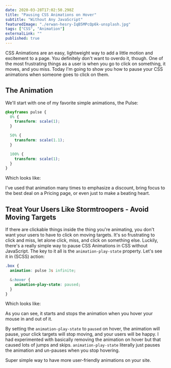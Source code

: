 ```yaml
---
date: 2020-03-28T17:02:50.298Z
title: "Pausing CSS Animations on Hover"
subtitle: "Without Any JavaScript"
featuredImage: "./erwan-hesry-IqB5MPcQp6k-unsplash.jpg"
tags: ["CSS", "Animation"]
externalLink: ""
published: true
---
```


CSS Animations are an easy, lightweight way to add a little motion and excitement to a page. You definitely don't want to overdo it, though. One of the most frustrating things as a user is when you go to click on something, it moves, and you miss. Today I'm going to show you how to pause your CSS animations when someone goes to click on them.

## The Animation

We'll start with one of my favorite simple animations, the Pulse:

```css
@keyframes pulse {
  0% {
    transform: scale(1);
  }

  50% {
    transform: scale(1.1);
  }

  100% {
    transform: scale(1);
  }
}
```

Which looks like: <span class="box1"></span>

I've used that animation many times to emphasize a discount, bring focus to the best deal on a Pricing page, or even just to make a beating heart.

## Treat Your Users Like Stormtroopers - Avoid Moving Targets

If there are clickable things inside the thing you're animating, you don't want your users to have to click on moving targets. It's so frustrating to click and miss, let alone click, miss, and click on something else. Luckily, there's a really simple way to pause CSS Animations in CSS without JavaScript. The key to it all is the `animation-play-state` property. Let's see it in (SCSS) action:

```scss
.box {
  animation: pulse 3s infinite;

  &:hover {
    animation-play-state: paused;
  }
}
```

Which looks like: <span class="box2"></span>

As you can see, it starts and stops the animation when you hover your mouse in and out of it.

By setting the `animation-play-state` to `paused` on hover, the animation will pause, your click targets will stop moving, and your users will be happy. I had experimented with basically removing the animation on hover but that caused lots of jumps and skips. `animation-play-state` literally just pauses the animation and un-pauses when you stop hovering.

Super simple way to have more user-friendly animations on your site.
